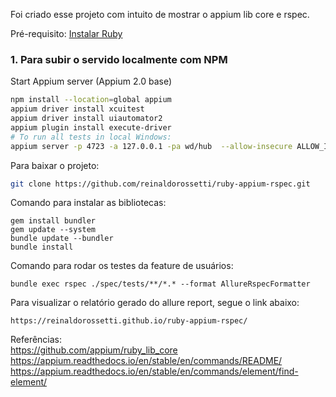 Foi criado esse projeto com intuito de mostrar o appium lib core e rspec.


Pré-requisito:
[Instalar Ruby](https://github.com/oneclick/rubyinstaller2/releases/download/RubyInstaller-3.0.6-1/rubyinstaller-devkit-3.0.6-1-x64.exe)

### 1. Para subir o servido localmente com NPM

Start Appium server (Appium 2.0 base)  
```sh
npm install --location=global appium  
appium driver install xcuitest  
appium driver install uiautomator2  
appium plugin install execute-driver
# To run all tests in local Windows:  
appium server -p 4723 -a 127.0.0.1 -pa wd/hub  --allow-insecure ALLOW_INSECURE --allow-cors
```

Para baixar o projeto:  
```sh
git clone https://github.com/reinaldorossetti/ruby-appium-rspec.git  
```

Comando para instalar as bibliotecas:  
```
gem install bundler   
gem update --system  
bundle update --bundler
bundle install  
```

Comando para rodar os testes da feature de usuários:  
```
bundle exec rspec ./spec/tests/**/*.* --format AllureRspecFormatter  
```
Para visualizar o relatório gerado do allure report, segue o link abaixo:
```
https://reinaldorossetti.github.io/ruby-appium-rspec/  
```

Referências:  
https://github.com/appium/ruby_lib_core  
https://appium.readthedocs.io/en/stable/en/commands/README/  
https://appium.readthedocs.io/en/stable/en/commands/element/find-element/  